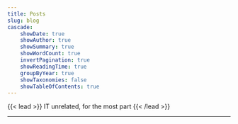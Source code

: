 ```yaml
---
title: Posts
slug: blog
cascade:
    showDate: true
    showAuthor: true
    showSummary: true
    showWordCount: true
    invertPagination: true
    showReadingTime: true
    groupByYear: true
    showTaxonomies: false
    showTableOfContents: true
---
```


{{< lead >}}
IT unrelated, for the most part
{{< /lead >}}

***
